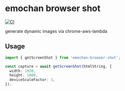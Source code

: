 # emochan browser shot

[![CI](https://github.com/kou-by/emochan-browser-shot/actions/workflows/ci.yml/badge.svg)](https://github.com/kou-by/emochan-browser-shot/actions/workflows/ci.yml)

generate dynamic images via chrome-aws-lambda

## Usage

```ts
import { getScreenShot } from 'emochan-browser-shot';

const capture = await getScreenShot(htmlString, {
  width: 1920,
  height: 1008,
  deviceScaleFactor: 1,
});
```
